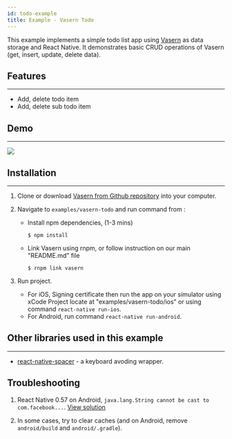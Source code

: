 ```yaml
---
id: todo-example
title: Example - Vasern Todo
---
```


This example implements a simple todo list app using [Vasern](https://github.com/ambistudio/vasern) as data storage and React Native. It demonstrates basic CRUD operations of Vasern (get, insert, update, delete data).

## Features

---

- Add, delete todo item
- Add, delete sub todo item

## Demo

---

![](https://media.giphy.com/media/3MdQ2n83c565RuHRlI/giphy.gif)


## Installation

---

1. Clone or download [Vasern from Github repository](https://github.com/ambistudio/vasern) into your computer.
2. Navigate to `examples/vasern-todo` and run command from :

    - Install npm dependencies, (1-3 mins)
        ```ssh
        $ npm install
        ```

    - Link Vasern using rnpm, or follow instruction on our main "README.md" file
        ```ssh
        $ rnpm link vasern
        ```

3. Run project.
    - For iOS, Signing certificate then run the app on your simulator using xCode Project locate at "examples/vasern-todo/ios" or using command `react-native run-ios`.
    - For Android, run command `react-native run-android`.

## Other libraries used in this example

---

- [react-native-spacer](https://github.com/vasern/react-native-spacer) - a keyboard avoding wrapper.

## Troubleshooting 

1. React Native 0.57 on Android, `java.lang.String cannot be cast to com.facebook...`. [View solution](https://github.com/facebook/react-native/issues/21754#issuecomment-430513154)

2. In some cases, try to clear caches (and on Android, remove `android/build` and `android/.gradle`).